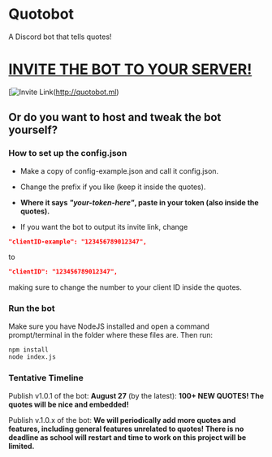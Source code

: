 # Quotobot
A Discord bot that tells quotes!

# [INVITE THE BOT TO YOUR SERVER!](http://quotobot.ml)
[![Invite Link](
https://raw.githubusercontent.com/ssharker21/quotobot/master/invitebanner.PNG)(http://quotobot.ml)

## Or do you want to host and tweak the bot yourself?

### How to set up the config.json
- Make a copy of config-example.json and call it config.json. 

- Change the prefix if you like (keep it inside the quotes). 

- **Where it says *"your-token-here"*, paste in your token (also inside the quotes).** 

- If you want the bot to output its invite link, change
```json
"clientID-example": "123456789012347",
```
to
```json
"clientID": "123456789012347",
```
making sure to change the number to your client ID inside the quotes.
### Run the bot
Make sure you have NodeJS installed and open a command prompt/terminal in the folder where these files are. Then run:
```bash
npm install
node index.js
```

### Tentative Timeline
Publish v1.0.1 of the bot: **August 27** (by the latest): **100+ NEW QUOTES! The quotes will be nice and embedded!**

Publish v.1.0.x of the bot: **We will periodically add more quotes and features, including general features unrelated to quotes! There is no deadline as school will restart and time to work on this project will be limited.**
